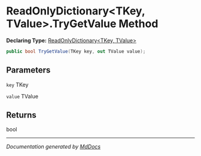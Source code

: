 ﻿# ReadOnlyDictionary\<TKey, TValue\>.TryGetValue Method

**Declaring Type:** [ReadOnlyDictionary\<TKey, TValue\>](../index.md)

```csharp
public bool TryGetValue(TKey key, out TValue value);
```

## Parameters

`key`  TKey

`value`  TValue

## Returns

bool

___

*Documentation generated by [MdDocs](https://github.com/ap0llo/mddocs)*
